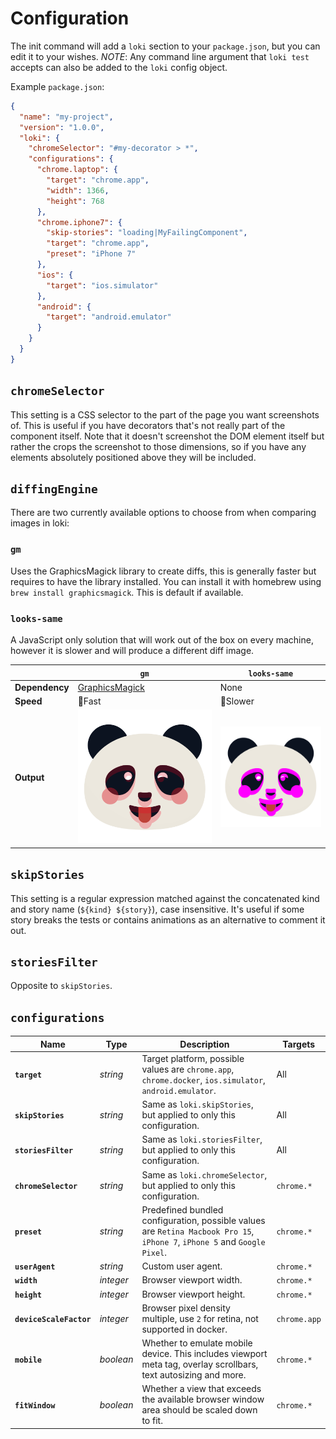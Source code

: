 # Configuration

The init command will add a `loki` section to your `package.json`, but you can edit it to your wishes. *NOTE*: Any command line argument that `loki test` accepts can also be added to the `loki` config object.

Example `package.json`: 

```json
{
  "name": "my-project",
  "version": "1.0.0",
  "loki": {
    "chromeSelector": "#my-decorator > *",
    "configurations": {
      "chrome.laptop": {
        "target": "chrome.app",
        "width": 1366,
        "height": 768
      },
      "chrome.iphone7": {
        "skip-stories": "loading|MyFailingComponent",
        "target": "chrome.app",
        "preset": "iPhone 7"
      },
      "ios": {
        "target": "ios.simulator"
      },
      "android": {
        "target": "android.emulator"
      }
    }
  }
}
```

## `chromeSelector`

This setting is a CSS selector to the part of the page you want screenshots of. This is useful if you have decorators that's not really part of the component itself. Note that it doesn't screenshot the DOM element itself but rather the crops the screenshot to those dimensions, so if you have any elements absolutely positioned above they will be included.

## `diffingEngine`

There are two currently available options to choose from when comparing images in loki: 

### `gm`

Uses the GraphicsMagick library to create diffs, this is generally faster but requires to have the library installed. You can install it with homebrew using `brew install graphicsmagick`. This is default if available.

### `looks-same`

A JavaScript only solution that will work out of the box on every machine, however it is slower and will produce a different diff image. 

||`gm`|`looks-same`|
|-|---|------------|
|**Dependency**|[GraphicsMagick](http://www.graphicsmagick.org)|None| 
|**Speed**|🏃Fast|🚶Slower| 
|**Output**|![](gm-diff.png)|![](looks-same-diff.png)| 

## `skipStories`

This setting is a regular expression matched against the concatenated kind and story name (`${kind} ${story}`), case insensitive. It's useful if some story breaks the tests or contains animations as an alternative to comment it out. 

## `storiesFilter`

Opposite to `skipStories`. 

## `configurations`

|Name|Type|Description|Targets|
|---|---|---|---|
|**`target`**|*string*|Target platform, possible values are `chrome.app`, `chrome.docker`, `ios.simulator`, `android.emulator`.|All|
|**`skipStories`**|*string*|Same as `loki.skipStories`, but applied to only this configuration.|All|
|**`storiesFilter`**|*string*|Same as `loki.storiesFilter`, but applied to only this configuration.|All|
|**`chromeSelector`**|*string*|Same as `loki.chromeSelector`, but applied to only this configuration.|`chrome.*`|
|**`preset`**|*string*|Predefined bundled configuration, possible values are `Retina Macbook Pro 15`, `iPhone 7`, `iPhone 5` and `Google Pixel`.|`chrome.*`|
|**`userAgent`**|*string*|Custom user agent.|`chrome.*`|
|**`width`**|*integer*|Browser viewport width.|`chrome.*`|
|**`height`**|*integer*|Browser viewport height.|`chrome.*`|
|**`deviceScaleFactor`**|*integer*|Browser pixel density multiple, use `2` for retina, not supported in docker.|`chrome.app`|
|**`mobile`**|*boolean*|Whether to emulate mobile device. This includes viewport meta tag, overlay scrollbars, text autosizing and more.|`chrome.*`|
|**`fitWindow`**|*boolean*|Whether a view that exceeds the available browser window area should be scaled down to fit.|`chrome.*`|
